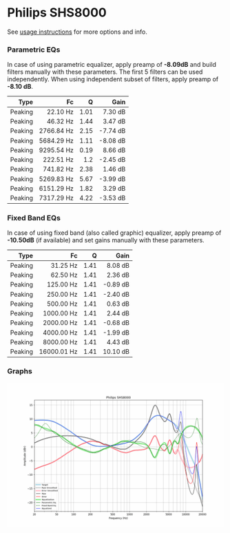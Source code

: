 # Philips SHS8000
See [usage instructions](https://github.com/jaakkopasanen/AutoEq#usage) for more options and info.

### Parametric EQs
In case of using parametric equalizer, apply preamp of **-8.09dB** and build filters manually
with these parameters. The first 5 filters can be used independently.
When using independent subset of filters, apply preamp of **-8.10 dB**.

| Type    | Fc         |    Q | Gain     |
|--------:|-----------:|-----:|---------:|
| Peaking | 22.10 Hz   | 1.01 | 7.30 dB  |
| Peaking | 46.32 Hz   | 1.44 | 3.47 dB  |
| Peaking | 2766.84 Hz | 2.15 | -7.74 dB |
| Peaking | 5684.29 Hz | 1.11 | -8.08 dB |
| Peaking | 9295.54 Hz | 0.19 | 8.66 dB  |
| Peaking | 222.51 Hz  | 1.2  | -2.45 dB |
| Peaking | 741.82 Hz  | 2.38 | 1.46 dB  |
| Peaking | 5269.83 Hz | 5.67 | -3.99 dB |
| Peaking | 6151.29 Hz | 1.82 | 3.29 dB  |
| Peaking | 7317.29 Hz | 4.22 | -3.53 dB |

### Fixed Band EQs
In case of using fixed band (also called graphic) equalizer, apply preamp of **-10.50dB**
(if available) and set gains manually with these parameters.

| Type    | Fc          |    Q | Gain     |
|--------:|------------:|-----:|---------:|
| Peaking | 31.25 Hz    | 1.41 | 8.08 dB  |
| Peaking | 62.50 Hz    | 1.41 | 2.36 dB  |
| Peaking | 125.00 Hz   | 1.41 | -0.89 dB |
| Peaking | 250.00 Hz   | 1.41 | -2.40 dB |
| Peaking | 500.00 Hz   | 1.41 | 0.63 dB  |
| Peaking | 1000.00 Hz  | 1.41 | 2.44 dB  |
| Peaking | 2000.00 Hz  | 1.41 | -0.68 dB |
| Peaking | 4000.00 Hz  | 1.41 | -1.99 dB |
| Peaking | 8000.00 Hz  | 1.41 | 4.43 dB  |
| Peaking | 16000.01 Hz | 1.41 | 10.10 dB |

### Graphs
![](./Philips%20SHS8000.png)